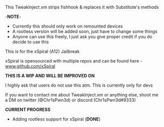 This TweakInject.xm strips fishhook & replaces it with Substitute's methods

-**NOTE**-

- Currently this should only work on remounted devices
- A rootless version will be added soon, just have to change some things
- Anyone can use this freely, I just ask you give proper credit if you do decide to use this

This is for the xSpiral (A12) Jailbreak

xSpiral is opensourced with multiple repos and can be found here - www.github.com/xSpiral

**THIS IS A WIP AND WILL BE IMPROVED ON**

I highly ask that users do not use this atm. This is currently only for devs

If you want to contact me about TweakInject.xm or anything else, shoot me a DM on twitter (@Chr1sPwn3d) or discord (Chr1sPwn3d#9333)

**CURRENT PROGRESS**
- Adding rootless support for xSpiral (**DONE**)
